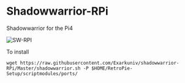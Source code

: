 # Shadowwarrior-RPi
Shadowwarrior for the Pi4

![SW-RPI](https://i.ytimg.com/vi/bQE1ybaGYcE/maxresdefault.jpg)

To install

`wget https://raw.githubusercontent.com/Exarkuniv/shadowwarrior-RPi/Master/shadowwarrior.sh -P $HOME/RetroPie-Setup/scriptmodules/ports/`
